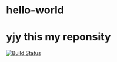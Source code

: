 # hello-world
# yjy  this my reponsity


[![Build Status](https://travis-ci.org/michaelliao/openweixin.svg?branch=master)](https://travis-ci.org/michaelliao/openweixin)
